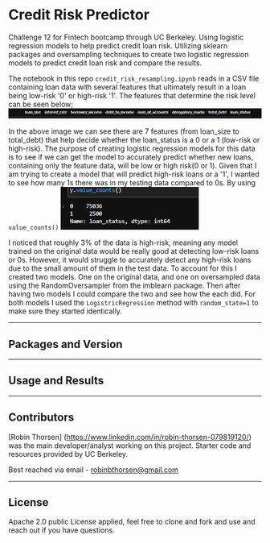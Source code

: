 # Credit Risk Predictor
Challenge 12 for Fintech bootcamp through UC Berkeley. Using logistic regression models to help predict credit loan risk. Utilizing sklearn packages and oversampling techniques to create two logistic regression models to predict credit loan risk and compare the results.

The notebook in this repo `credit_risk_resampling.ipynb` reads in a CSV file containing loan data with several features that ultimately result in a loan being low-risk '0' or high-risk '1'. The features that determine the risk level can be seen below;
![columns headers](./Images/headers.png)

In the above image we can see there are 7 features (from loan_size to total_debt) that help decide whether the loan_status is a 0 or a 1 (low-risk or high-risk). The purpose of creating logistic regression models for this data is to see if we can get the model to accurately predict whether new loans, containing only the feature data, will be low or high risk(0 or 1). Given that I am trying to create a model that will predict high-risk loans or a '1', I wanted to see how many 1s there was in my testing data compared to 0s. 
By using `value_counts()`
![value_counts](./Images/valuecounts.png)

I noticed that roughly 3% of the data is high-risk, meaning any model trained on the original data would be really good at detecting low-risk loans or 0s. However, it would struggle to accurately detect any high-risk loans due to the small amount of them in the test data. To account for this I created two models. One on the original data, and one on oversampled data using the RandomOversampler from the imblearn package. Then after having two models I could compare the two and see how the each did. For both models I used the `LogistricRegression` method with `random_state=1` to make sure they started identically. 



---
## Packages and Version



---
## Usage and Results



---
## Contributors

[Robin Thorsen] (https://www.linkedin.com/in/robin-thorsen-079819120/) was the main developer/analyst working on this project. Starter code and resources provided by UC Berkeley.

Best reached via email - robinbthorsen@gmail.com

---

## License

Apache 2.0 public License applied, feel free to clone and fork and use and reach out if you have questions. 

